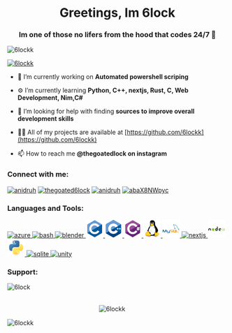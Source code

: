 <h1 align="center">Greetings, Im 6lock</h1>
<h3 align="center">Im one of those no lifers from the hood that codes 24/7 💯</h3>

<p align="left"> <img src="https://komarev.com/ghpvc/?username=6lockk&label=Profile%20views&color=0e75b6&style=flat" alt="6lockk" /> </p>

<p align="left"> <a href="https://github.com/ryo-ma/github-profile-trophy"><img src="https://github-profile-trophy.vercel.app/?username=6lockk" alt="6lockk" /></a> </p>

- 🔭 I’m currently working on **Automated powershell scriping**

- ⚙️ I’m currently learning **Python, C++, nextjs, Rust, C, Web Development, Nim,C#**

- 🤝 I’m looking for help with finding **sources to improve overall development skills**

- 👨‍💻 All of my projects are available at [https://github.com/6lockk](https://github.com/6lockk)

- 📫 How to reach me **@thegoatedlock on instagram**

<h3 align="left">Connect with me:</h3>
<p align="left">
<a href="https://twitter.com/anidruh" target="blank"><img align="center" src="https://raw.githubusercontent.com/rahuldkjain/github-profile-readme-generator/master/src/images/icons/Social/twitter.svg" alt="anidruh" height="30" width="40" /></a>
<a href="https://instagram.com/thegoated6lock" target="blank"><img align="center" src="https://raw.githubusercontent.com/rahuldkjain/github-profile-readme-generator/master/src/images/icons/Social/instagram.svg" alt="thegoated6lock" height="30" width="40" /></a>
<a href="https://www.youtube.com/c/anidruh" target="blank"><img align="center" src="https://raw.githubusercontent.com/rahuldkjain/github-profile-readme-generator/master/src/images/icons/Social/youtube.svg" alt="anidruh" height="30" width="40" /></a>
<a href="https://discord.gg/abaX8NWpyc" target="blank"><img align="center" src="https://raw.githubusercontent.com/rahuldkjain/github-profile-readme-generator/master/src/images/icons/Social/discord.svg" alt="abaX8NWpyc" height="30" width="40" /></a>
</p>

<h3 align="left">Languages and Tools:</h3>
<p align="left"> <a href="https://azure.microsoft.com/en-in/" target="_blank" rel="noreferrer"> <img src="https://www.vectorlogo.zone/logos/microsoft_azure/microsoft_azure-icon.svg" alt="azure" width="40" height="40"/> </a> <a href="https://www.gnu.org/software/bash/" target="_blank" rel="noreferrer"> <img src="https://www.vectorlogo.zone/logos/gnu_bash/gnu_bash-icon.svg" alt="bash" width="40" height="40"/> </a> <a href="https://www.blender.org/" target="_blank" rel="noreferrer"> <img src="https://download.blender.org/branding/community/blender_community_badge_white.svg" alt="blender" width="40" height="40"/> </a> <a href="https://www.cprogramming.com/" target="_blank" rel="noreferrer"> <img src="https://raw.githubusercontent.com/devicons/devicon/master/icons/c/c-original.svg" alt="c" width="40" height="40"/> </a> <a href="https://www.w3schools.com/cpp/" target="_blank" rel="noreferrer"> <img src="https://raw.githubusercontent.com/devicons/devicon/master/icons/cplusplus/cplusplus-original.svg" alt="cplusplus" width="40" height="40"/> </a> <a href="https://www.w3schools.com/cs/" target="_blank" rel="noreferrer"> <img src="https://raw.githubusercontent.com/devicons/devicon/master/icons/csharp/csharp-original.svg" alt="csharp" width="40" height="40"/> </a> <a href="https://www.linux.org/" target="_blank" rel="noreferrer"> <img src="https://raw.githubusercontent.com/devicons/devicon/master/icons/linux/linux-original.svg" alt="linux" width="40" height="40"/> </a> <a href="https://www.mysql.com/" target="_blank" rel="noreferrer"> <img src="https://raw.githubusercontent.com/devicons/devicon/master/icons/mysql/mysql-original-wordmark.svg" alt="mysql" width="40" height="40"/> </a> <a href="https://nextjs.org/" target="_blank" rel="noreferrer"> <img src="https://cdn.worldvectorlogo.com/logos/nextjs-2.svg" alt="nextjs" width="40" height="40"/> </a> <a href="https://nodejs.org" target="_blank" rel="noreferrer"> <img src="https://raw.githubusercontent.com/devicons/devicon/master/icons/nodejs/nodejs-original-wordmark.svg" alt="nodejs" width="40" height="40"/> </a> <a href="https://www.python.org" target="_blank" rel="noreferrer"> <img src="https://raw.githubusercontent.com/devicons/devicon/master/icons/python/python-original.svg" alt="python" width="40" height="40"/> </a> <a href="https://www.sqlite.org/" target="_blank" rel="noreferrer"> <img src="https://www.vectorlogo.zone/logos/sqlite/sqlite-icon.svg" alt="sqlite" width="40" height="40"/> </a> <a href="https://unity.com/" target="_blank" rel="noreferrer"> <img src="https://www.vectorlogo.zone/logos/unity3d/unity3d-icon.svg" alt="unity" width="40" height="40"/> </a> </p>

<h3 align="left">Support:</h3>
<p><a href="https://ko-fi.com/6lock"> <img align="left" src="https://cdn.ko-fi.com/cdn/kofi3.png?v=3" height="50" width="210" alt="6lock" /></a></p><br><br>

<p><img align="center" src="https://github-readme-stats.vercel.app/api/top-langs?username=6lockk&show_icons=true&locale=en&layout=compact" alt="6lockk" /></p>

<p><img align="center" src="https://github-readme-streak-stats.herokuapp.com/?user=6lockk&" alt="6lockk" /></p>
